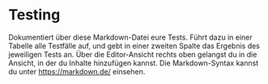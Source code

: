 # Testing

Dokumentiert über diese Markdown-Datei eure Tests. Führt dazu in einer Tabelle alle Testfälle auf,
und gebt in einer zweiten Spalte das Ergebnis des jeweiligen Tests an. Über die Editor-Ansicht rechts oben
gelangst du in die Ansicht, in der du Inhalte hinzufügen kannst. Die Markdown-Syntax kannst du unter 
https://markdown.de/ einsehen.